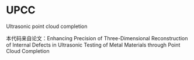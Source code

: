 # UPCC
Ultrasonic point cloud completion

本代码来自论文：Enhancing Precision of Three-Dimensional Reconstruction of Internal Defects in Ultrasonic Testing of Metal Materials through Point Cloud Completion

